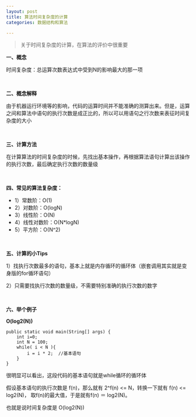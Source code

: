 ```yaml
---
layout: post
title: 算法时间复杂度的计算
categories: 数据结构和算法

---
```


>关于时间复杂度的计算，在算法的评价中很重要


**一、概念**

时间复杂度：总运算次数表达式中受到N的影响最大的那一项

<br/>

**二、概念解释**

由于机器运行环境等的影响，代码的运算时间并不能准确的测算出来。但是，运算之间和算法中语句的执行次数是成正比的，所以可以用语句之行次数来表征时间复杂度的大小

<br/>

**三、计算方法**

在计算算法的时间复杂度的时候，先找出基本操作，再根据算法语句计算出该操作的执行次数，最后确定执行次数的数量级

<br/>

**四、常见的算法复杂度：**

* 1）常数阶：O(1)
* 2）对数阶：O(logN)
* 3）线性阶：O(N)
* 4）线性对数阶：O(N*logN)
* 5）平方阶：O(N^2)

<br/>

**五、计算的小Tips**

1）找执行次数最多的语句，基本上就是内存循环的循环体（嵌套调用其实就是变身版的for循环语句）

2）只需要找执行次数的数量级，不需要特别准确的执行次数的数字

<br/>

**六、举个例子**

**O(log2(N))**

```
public static void main(String[] args) {  
    int i=0;  
    int N = 100;  
    while( i < N ){  
        i = i * 2;  //基本语句  
    }  
}  
```

很明显可以看出，这段代码的基本语句就是while循环的循环体

假设基本语句的执行次数是 f(n)，那么就有 2^f(n) <= N，转换一下就有 f(n) <= log2(N)， 取f(n)的最大值，于是就有f(n) ＝ log2(N)。

也就是说时间复杂度是 O(log2(N))

